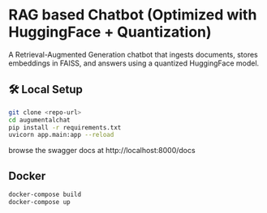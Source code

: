 # RAG based Chatbot (Optimized with HuggingFace + Quantization)

A Retrieval-Augmented Generation chatbot that ingests documents, stores embeddings in FAISS, and answers using a quantized HuggingFace model.

## 🛠️ Local Setup

```bash
git clone <repo-url>
cd augumentalchat
pip install -r requirements.txt
uvicorn app.main:app --reload
```
browse the swagger docs at http://localhost:8000/docs

## Docker

```bash
docker-compose build
docker-compose up
